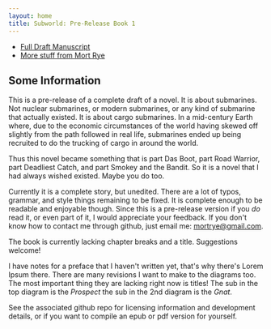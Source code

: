 ```yaml
---
layout: home
title: Subworld: Pre-Release Book 1
---
```


[//]: # (A test comment before main body text.)

* [Full Draft Manuscript](full-draft-manuscripts/manuscript_draft-subworld_book1.md)
* [More stuff from Mort Rye](https://mortrye.github.io/)

## Some Information
This is a pre-release of a complete draft of a novel. It is about
submarines. Not nuclear submarines, or modern submarines, or any kind
of submarine that actually existed. It is about cargo submarines.
In a mid-century Earth where, due to the economic circumstances of the
world having skewed off slightly from the path followed in real life,
submarines ended up being recruited to do the trucking of cargo in
around the world.

Thus this novel became something that is part Das Boot, part Road
Warrior, part Deadliest Catch, and part Smokey and the Bandit. So it
is a novel that I had always wished existed. Maybe you do too.

Currently it is a complete story, but unedited. There are a lot of
typos, grammar, and style things remaining to be fixed. It is complete
enough to be readable and enjoyable though. Since this is a pre-release
version if you _do_ read it, or even part of it, I would appreciate your
feedback. If you don't know how to contact me through github, just email
me: mortrye@gmail.com.

The book is currently lacking chapter breaks and a title. 
Suggestions welcome!

I have notes for a preface that I haven't written yet, that's why
there's Lorem Ipsum there. There are many revisions I want to make to
the diagrams too. The most important thing they are lacking right now is
titles! The sub in the top diagram is the _Prospect_ the sub in the 2nd
diagram is the _Gnat_.

See the associated github repo for licensing information and development
details, or if you want to compile an epub or pdf version for yourself.



